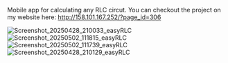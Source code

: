 Mobile app for calculating any RLC circut. You can checkout the project on my website here: http://158.101.167.252/?page_id=306

![Screenshot_20250428_210033_easyRLC](https://github.com/user-attachments/assets/76fc8e4b-b8a2-46aa-bf00-a8b2152f5887)
![Screenshot_20250502_111815_easyRLC](https://github.com/user-attachments/assets/a798374e-dd66-4900-8cf8-c630787cbc7e)
![Screenshot_20250502_111739_easyRLC](https://github.com/user-attachments/assets/5359aa4d-caf6-4c9a-a94d-4f8c0bfd0a67)
![Screenshot_20250428_210129_easyRLC](https://github.com/user-attachments/assets/cc92b067-d71a-41a4-9c2e-f23604d65da2)
